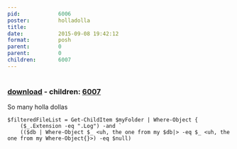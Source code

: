 ```yaml
---
pid:            6006
poster:         holladolla
title:          
date:           2015-09-08 19:42:12
format:         posh
parent:         0
parent:         0
children:       6007
---
```


# 

### [download](6006.ps1) - children: [6007](6007.md)

So many holla dollas

```posh
$filteredFileList = Get-ChildItem $myFolder | Where-Object {
	($_.Extension -eq ".Log") -and `
	(($db | Where-Object $_ <uh, the one from my $db|> -eq $_ <uh, the one from my Where-Object{}>) -eq $null)
```
